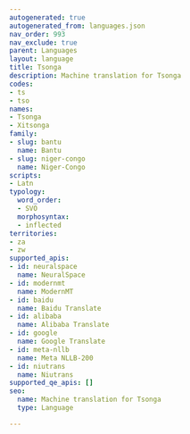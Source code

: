 ```yaml
---
autogenerated: true
autogenerated_from: languages.json
nav_order: 993
nav_exclude: true
parent: Languages
layout: language
title: Tsonga
description: Machine translation for Tsonga
codes:
- ts
- tso
names:
- Tsonga
- Xitsonga
family:
- slug: bantu
  name: Bantu
- slug: niger-congo
  name: Niger-Congo
scripts:
- Latn
typology:
  word_order:
  - SVO
  morphosyntax:
  - inflected
territories:
- za
- zw
supported_apis:
- id: neuralspace
  name: NeuralSpace
- id: modernmt
  name: ModernMT
- id: baidu
  name: Baidu Translate
- id: alibaba
  name: Alibaba Translate
- id: google
  name: Google Translate
- id: meta-nllb
  name: Meta NLLB-200
- id: niutrans
  name: Niutrans
supported_qe_apis: []
seo:
  name: Machine translation for Tsonga
  type: Language

---
```


